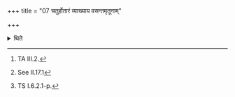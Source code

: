 +++
title = "07 चतुर्होतारं व्याख्याय वसन्तमृतूनाम्"

+++

<details><summary>थिते</summary>

7. Having recited the Caturhotr̥-formula,[^1] (he addresses) every fore-offering[^2] after it has been offered with one of the formulae (in sequence) beginning with vasantamr̥tūnām prīnāmi.[^3]  

[^1]: TA III.2.  

[^2]: See II.17.1  

[^3]: TS I.6.2.1-p.
</details>
